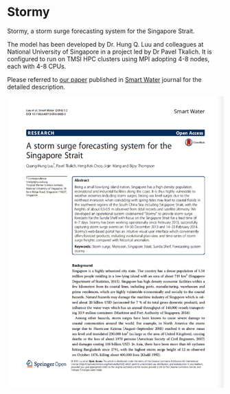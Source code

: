# Stormy 

Stormy, a storm surge forecasting system for the Singapore Strait. 

The model has been developed by Dr. Hung Q. Luu and colleagues at National University of Singapore in a project led by Dr Pavel Tkalich. It is configured to run on TMSI HPC clusters using MPI adopting 4-8 nodes, each with 4-8 CPUs. 

Please referred to [our paper](https://github.com/luuqh/stormy/blob/master/luu2016stormy.pdf) published in [Smart Water](https://smartwaterjournal.springeropen.com/articles/10.1186/s40713-016-0003-5) journal for the detailed description.

![Screenshot of paper](./luu2016stormy.png)
